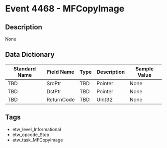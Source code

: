 # Event 4468 - MFCopyImage

## Description
None

## Data Dictionary
|Standard Name|Field Name|Type|Description|Sample Value|
|---|---|---|---|---|
|TBD|SrcPtr|TBD|Pointer|None|None|
|TBD|DstPtr|TBD|Pointer|None|None|
|TBD|ReturnCode|TBD|UInt32|None|None|

## Tags
* etw_level_Informational
* etw_opcode_Stop
* etw_task_MFCopyImage
